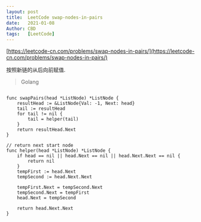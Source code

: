 ```yaml
---
layout: post
title:  LeetCode swap-nodes-in-pairs
date:   2021-01-08
Author: CBD
tags:   [LeetCode]
---
```


[https://leetcode-cn.com/problems/swap-nodes-in-pairs/](https://leetcode-cn.com/problems/swap-nodes-in-pairs/)

按照新链的从后向前赋值.

> Golang

```golang

func swapPairs(head *ListNode) *ListNode {
	resultHead := &ListNode{Val: -1, Next: head}
	tail := resultHead
	for tail != nil {
		tail = helper(tail)
	}
	return resultHead.Next
}

// return next start node
func helper(head *ListNode) *ListNode {
	if head == nil || head.Next == nil || head.Next.Next == nil {
		return nil
	}
	tempFirst := head.Next
	tempSecond := head.Next.Next

	tempFirst.Next = tempSecond.Next
	tempSecond.Next = tempFirst
	head.Next = tempSecond

	return head.Next.Next
}

```
